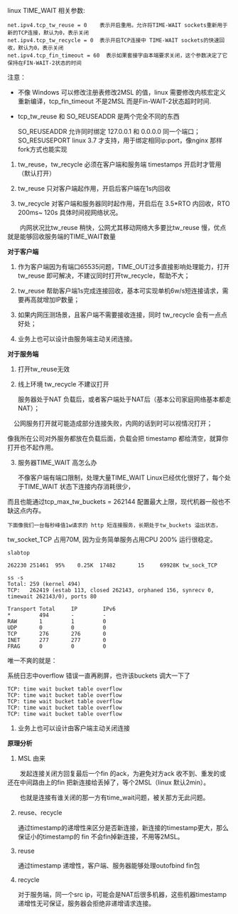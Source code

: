 linux TIME_WAIT 相关参数:

    net.ipv4.tcp_tw_reuse = 0    表示开启重用。允许将TIME-WAIT sockets重新用于新的TCP连接，默认为0，表示关闭
    net.ipv4.tcp_tw_recycle = 0  表示开启TCP连接中 TIME-WAIT sockets的快速回收，默认为0，表示关闭
    net.ipv4.tcp_fin_timeout = 60  表示如果套接字由本端要求关闭，这个参数决定了它保持在FIN-WAIT-2状态的时间

注意：

- 不像 Windows 可以修改注册表修改2MSL 的值，linux 需要修改内核宏定义重新编译，tcp_fin_timeout 不是2MSL 而是Fin-WAIT-2状态超时时间.

- tcp_tw_reuse 和 SO_REUSEADDR 是两个完全不同的东西

   SO_REUSEADDR 允许同时绑定 127.0.0.1 和 0.0.0.0 同一个端口； SO_RESUSEPORT linux 3.7 才支持，用于绑定相同ip:port，像nginx 那样 fork方式也能实现

 

1. tw_reuse，tw_recycle 必须在客户端和服务端 timestamps 开启时才管用（默认打开）

2. tw_reuse 只对客户端起作用，开启后客户端在1s内回收

3. tw_recycle 对客户端和服务器同时起作用，开启后在 3.5*RTO 内回收，RTO 200ms~ 120s 具体时间视网络状况。

　　内网状况比tw_reuse 稍快，公网尤其移动网络大多要比tw_reuse 慢，优点就是能够回收服务端的TIME_WAIT数量

 

**对于客户端**

1. 作为客户端因为有端口65535问题，TIME_OUT过多直接影响处理能力，打开tw_reuse 即可解决，不建议同时打开tw_recycle，帮助不大；

2. tw_reuse 帮助客户端1s完成连接回收，基本可实现单机6w/s短连接请求，需要再高就增加IP数量；

3. 如果内网压测场景，且客户端不需要接收连接，同时 tw_recycle 会有一点点好处；

4. 业务上也可以设计由服务端主动关闭连接。

 

**对于服务端**


1. 打开tw_reuse无效

2. 线上环境 tw_recycle 不建议打开

   服务器处于NAT 负载后，或者客户端处于NAT后（基本公司家庭网络基本都走NAT）；

　公网服务打开就可能造成部分连接失败，内网的话到时可以视情况打开；

   像我所在公司对外服务都放在负载后面，负载会把 timestamp 都给清空，就算你打开也不起作用。

3. 服务器TIME_WAIT 高怎么办

   不像客户端有端口限制，处理大量TIME_WAIT Linux已经优化很好了，每个处于TIME_WAIT 状态下连接内存消耗很少，

而且也能通过tcp_max_tw_buckets = 262144 配置最大上限，现代机器一般也不缺这点内存。

    下面像我们一台每秒峰值1w请求的 http 短连接服务，长期处于tw_buckets 溢出状态，

tw_socket_TCP 占用70M, 因为业务简单服务占用CPU 200% 运行很稳定。


    slabtop

    262230 251461  95%    0.25K  17482       15     69928K tw_sock_TCP

    ss -s
    Total: 259 (kernel 494)
    TCP:   262419 (estab 113, closed 262143, orphaned 156, synrecv 0, timewait 262143/0), ports 80

    Transport Total     IP        IPv6
    *         494       -         -        
    RAW       1         1         0        
    UDP       0         0         0        
    TCP       276       276       0        
    INET      277       277       0        
    FRAG      0         0         0    

唯一不爽的就是：

系统日志中overflow 错误一直再刷屏，也许该buckets 调大一下了

    TCP: time wait bucket table overflow
    TCP: time wait bucket table overflow
    TCP: time wait bucket table overflow
    TCP: time wait bucket table overflow
    TCP: time wait bucket table overflow

 

1. 业务上也可以设计由客户端主动关闭连接

 

**原理分析**


 1. MSL 由来

　　发起连接关闭方回复最后一个fin 的ack，为避免对方ack 收不到、重发的或还在中间路由上的fin 把新连接给丢掉了，等个2MSL（linux 默认2min）。

　　也就是连接有谁关闭的那一方有time_wait问题，被关那方无此问题。

2. reuse、recycle

     通过timestamp的递增性来区分是否新连接，新连接的timestamp更大，那么保证小的timestamp的 fin 不会fin掉新连接，不用等2MSL。

3. reuse

     通过timestamp 递增性，客户端、服务器能够处理outofbind fin包

4. recycle

    对于服务端，同一个src ip，可能会是NAT后很多机器，这些机器timestamp递增性无可保证，服务器会拒绝非递增请求连接。

